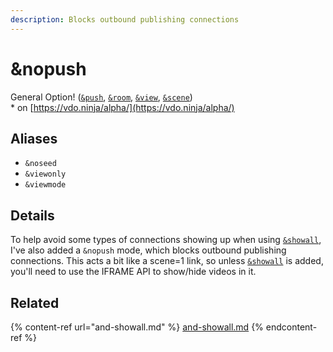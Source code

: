 ```yaml
---
description: Blocks outbound publishing connections
---
```


# \&nopush

General Option! ([`&push`](../../source-settings/push.md), [`&room`](../../general-settings/room.md), [`&view`](../view-parameters/view.md), [`&scene`](../view-parameters/scene.md))\
\* on [https://vdo.ninja/alpha/](https://vdo.ninja/alpha/)

## Aliases

* `&noseed`
* `&viewonly`
* `&viewmode`

## Details

To help avoid some types of connections showing up when using [`&showall`](and-showall.md), I've also added a `&nopush` mode, which blocks outbound publishing connections. This acts a bit like a scene=1 link, so unless [`&showall`](and-showall.md) is added, you'll need to use the IFRAME API to show/hide videos in it.

## Related

{% content-ref url="and-showall.md" %}
[and-showall.md](and-showall.md)
{% endcontent-ref %}

